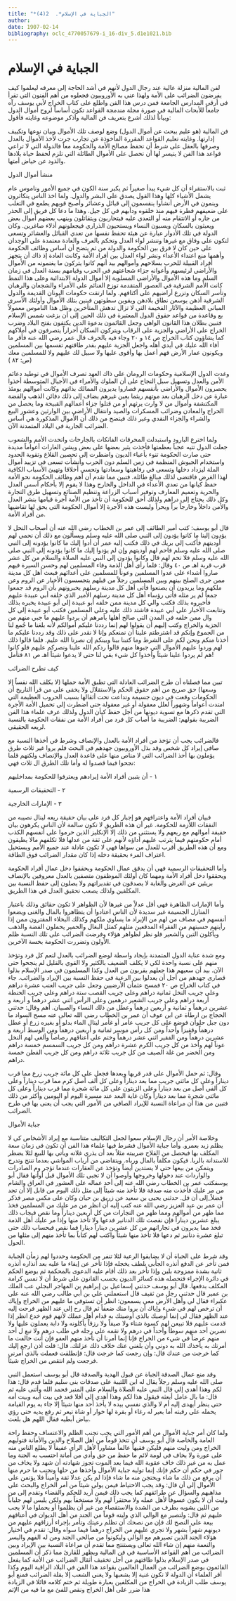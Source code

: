 ```yaml
---
title: "*الجباية في الإسلام*.  2(4)"
author: 
date: 1907-02-14
bibliography: oclc_4770057679-i_16-div_5.d1e1021.bib
---
```




#  الجباية في الإسلام 


 لفن المالية منزلة عالية عند رجال الدول لأنهم في أشد الحاجة إلى معرفه ليعلموا كيف يفرضون الضرائب على الأمة ولهذا عني به الأوروبيون فجعلوه من أهم الفنون التي تقرأ في أرقى المدارس الجامعة فمن درس هذا الفن واطلع على كتاب الخراج لأبي يوسف رآه جامعاً للأبحاث المالية في صورة مجلة مندمجة القواعد تكون أساساً لروح أموال الدول وبياناً لذلك أشرع بتعريف فن المالية وأذكر موضوعه وغايته فأقول: 

 فن المالية (هو عليم يبحث عن أموال الدول) وضع لوصف تلك الأموال وبيان نوعها وتكييف إدارتها. وغايته تعليم القواعد المقررة المأخوذة عن تجارب جرت لأخذ الأموال بالعدل وصرفها بالعقل على شرط أن تحفظ مصالح الأمة والحكومة معاً فالدولة التي لا تراعي قواعد هذا الفن لا يتيسر لها أن تحصل على الأموال الطائلة التي تلزم لحفظ حياة بلادها والذود عن حياض أمتها. 

 منشأ أموال الدول 

 ثبت بالاستقراء أن كل شيء يبدأ صغيراً ثم يكبر سنة الكون في جميع الأمور وناموس عام يشمل الأشياء كلها وهذا القول يصدق على البشر والدول. ولما اخذ الناس يتكاثرون وينمون في الأرض أنشأوا ينقسمون إلى قبائل وعشائر وأصبح قويهم يطمع في التغلب على ضعيفهم فطرة فيهم منذ خلقوه ودأبهم في كل جيل. وهذا ما دعا كل فريق إلى الحذر من جاره أو الانتقام منه أو التعدي عليه فيتحاربون ويتقاتلون وينهب بعضهم أموال بعض ويعبثون بالسكان ويسبون النساء ويستحيون الذراري فيجعلونهم أذلاء صاغرين. وكان الدولة في تلك الأدوار عبارة عن هيئة تحفظ نفسها من تعدي القبائل والعشائر وتسعى لتكون على وفاق مع غيرها وتنشر لواء العدل وتحكم بالعرف والعادة معتمدة على الوجدان على حين كان لا فرق بين الحكومة والدولة من ثم يتضح أن أساس وظائف الحكومة وأهمها منع اعتداء الأعداء ونشر لواء العدل بين أفراد الأمة وكانت العادة إذ ذاك أن يتجهز أفراد القبيلة للحرب بسلاحهم وأموالهم بيد أنهم كانوا يتركون ما يغنمونه من الأموال والأراضي لرئيسهم وأعوانه جزاء شجاعتهم في الحرب وقيامهم بسنة العدل في زمان السلم وما هذه الأموال والأراضي المسلوبة إلا أموال الدولة الابتدائية وعلى هذا النمط كانت   الأمم الشرقية في العصور المتقدمة توزع الغنائم على الأمراء والشجعان والرهبان وتأسر السكان وتزرع أراضيهم على أكتافهم. ولما ارتقت حكومات اليونان القديمة والدول الشرقية أذهن يوسعن نطاق   بلادهن ويقوين سطوتهن فبنين بتلك الأموال وأولئك الأسرى المباني العظيمة والآثار الفخيمة التي لا تزال تدهش المتأخرين وظل هذا الناموس معمولاً بع وقاعدة من قواعد حقوق الدول المعتبرة في ذلك الحين إلى أن بزغت شمس الإسلام فتبين بطلان هذا القانون الواهي وجعل القائمون بدعوة الدين يكتفون بفتح البلاد وضرب الخراج على الأراضي والجزية على الرقاب ويتركون السكان أحراراً يتصرفون في أملاكهم كما يشاؤون كتاب الخراج ص  ١٤  و  ٢٠  وجاء فيه بالحرف قال عمر رضي الله عنه فأقر ما أفاء الله عليك في أيدي أهله واجعل الجزية عليهم بقدر طاقتهم تقسمها بين المسلمين ويكونون عمار الأرض فهم أعمل بها وأقوى عليها ولا سبيل لك عليهم ولا للمسلمين معك (ص:  ٨٢  ) 

 وغدت الدول الإسلامية وحكومات الرومان على ذاك العهد تصرف الأموال في توطيد دعائم الأمن والعدل وتسهيل سبل النجاح على أن الملوك والأمراء في الأجيال المتوسطة أخذوا يحصرون الأموال والأراضي بأنفسهم فصاروا يديرون الممالك بذاتهم وكانت أموالهم يومئذ عبارة عن دخل الرهبان بعد موتهم ريثما يعين غيرهم يضاف إلى ذلك دفائن الذهب والفضة المكتشفة وأموال من لا وارث يرثهم أو من قتلوا جزاء أعمالهم القبيحة وما يحصل من الحراج والمعادن وضرائب المسكرات والصيد وانتقال الأراضي بين الوارثين وعشور البيع والشراء والجزاء النقدي وغير ذلك فيتضح من ذلك أن الأموال المذكورة هي أساس الضرائب الجارية في البلاد المتمدنة الآن. 

 ولما اخترع البارود واستبدلت المحرقات الفاتكات بالجارحات واتحدت الأمم والشعوب جعلت الدول تتيه عجباً بعظمتها فأخذت يثير بعضها على بعض ويشن الغارات أعواماً مديدة حتى صارت الحكومة تنوء بأعباء الديون واضطرت إلى تحصين القلاع وتقوية الحدود واستخدام الجيوش المنظمة في زمن السلم دون الحرب وأنشأت تسعى في تزييد أموال الملة ليزداد دخلها وتسعى في رفاهيتها وسعادتها وتحسي أخلاقا وتهيئ الأسباب الكافية لهذا الغرض فاقتضى لذلك مبالغ طائلة.   فتبين مما تقدم أن أهم وظائف الحكومة نحو الأمة حفظ كيانها من تعدي الأعداء في الداخل والخارج وهذا لا يقوم إلا بأحكام أسس العدل والحرية وتعميم المعارف وتوفير أسباب الزراعة وتنظيم الصنائع وتسهيل طرق التجارة وكل ذلك يحتاج إلى دراهم ولذلك أحق للحكومة أن تأخذ من الأمة أجرة قيامها بنشر العدل والأمن داخلاً وخارجاً براً وبحراً وليست هذه الأجرة إلا أموال الحكومة التي يحق لها تقاضيها من أفراد الأمة. 

 قال أبو يوسف: كتب أمير الطائف إلى عمر بن الخطاب رضي الله عنه أن   أصحاب النحل لا يؤدون إلينا ما كانوا يؤدون إلى النبي صلى الله عليه وسلم ويسألون مع ذلك أن نحمي لهم أوديتهم فأكتب إلي بريك في ذلك فكتب إليه عمر أن أدوا إليك ما كانوا يؤدونه إلى النبي صلى الله عليه وسلم فاحم لهم أوديتهم وإن لم يؤدوا إليك ما كانوا يؤدونه إلى النبي صلى الله عليه وسلم فلا تحم لهم قال وكانوا يؤدون إلى النبي عليه الصلاة والسلام من كل  عشر  قرب قربة اهـ ص  ٤٠  وقال: فلما رأى أهل الذمة وفاء المسلمين لهم وحسن السيرة فيهم صاروا أشداء على عدوا المسلمين وعوناً للمسلمين على أعدائهم فبعث أهل كل مدينة ممن جرى الصلح بينهم وبين المسلمين رجلاً من قبلهم يتجسسون الأخبار عن الروم وعن ملكهم وما يريدون أن يصنعوا فأتى أهل كل مدينة رسلهم يخبرونهم بأن الروم قد جمعوا جمعاً لم ير مثله فأتى رؤساء أهل كل مدينة رسلهم الأمير الذي خلفه أبي عبيدة عليهم فأخبروه بذلك فكتب والي كل مدينة ممن خلفه أبو عبيدة إلى أبو عبيدة يخبره بذلك وتتابعت الأخبار على أبي عبيدة فاشتد ذلك عليه وعلى المسلمين فكتب أبو عبيدة إلى كل وال ممن خلفه في المدن التي صالح أهلها يأمرهم أن يردوا عليهم ما جبي منهم من الجزية والخراج وكتب إليهم أن يقولوا لهم إنما رددنا عليكم أموالكم لأنه بلغنا ما جُمع لنا من الجموع وإنكم قد اشترطتم علينا أن نمنعكم وإنا لا نقدر على ذلك وقد رددنا عليكم ما أخذنا منكم ونحن لكم على الشرط وما كتبنا بينا وبينكم إن نصرنا الله عليم. فلما قالوا ذلك لهم وردوا عليهم الأموال التي جبوها منهم قالوا ردكم الله علينا ونصركم عليهم فلو كانوا هم لم يردوا علينا شيئاً وأخذوا كل شيء بقي لنا حتى لا يدعوا شيئاً اهـ ص  ٨١  فتأمل! 

 كيف تطرح الضرائب 

 تبين مما فصلناه أن طرح الضرائب العادلة التي تطبق الأمة حملها (لا يكلف الله نفساً إلا   وسعها) حق صريح من أهم حقوق الحكم والاستقلال ولا يخفى على من قرأ التاريخ أن الحكومات وقعت في ديون جسيمة وتداعت تحت أثقالها بسبب الحروب العظيمة التي امتدت أعواماً وشهوراً لعلل معقولة أو غير معقولة حتى اضطرت إلى تحميل الأمة الأجرة التي تقدم ذكرها مع تسوية ديونها من أجل حفظ كيأن الدول ولذلك عرف علماء هذا الفن الضريبة بقولهم: الضريبة ما أصاب كل فرد من أفراد الأمة من نفقات الحكومة بالنسبة لريعه الحقيقي. 

 فالضرائب يجب أن تؤخذ من أفراد الأمة بالعدل والإنصاف وشرط في أخذها النسبة مع صافي إيراد كل شخص وقد بذل الأوروبيون جهدهم في البحث فلم يروا غير  ثلاث  طرق يؤملون بها أخذ الضرائب التي لا مناص منها على قاعدة العدل والإنصاف ولكنهم   قلما نجحوا فيما قصدوا له وأما تلك الطرق ال  ثلاث  فهي: 


 ١  -  أن يتبين أفراد الأمة إيرادهم ويعترفوا للحكومة بمداخليهم 




 ٢  -  التحقيقات الرسمية 

 ٣  -  الإمارات الخارجية 



 فبيان أفراد الأمة واعترافهم هو إجبار كل فرد على بيان حقيقة ريعه لينال نصيبه من النفقات اللأزمة للحكومة. غير أن هذه الطريق لا تكون سالمة لأن الناس يكرهون بيان حقيقة أموالهم مع ريعهم ولا يستثنى من ذلك إلا الإنكليز الذين حرموا على أنفسهم الكذب أمام حكومتهم فيما يترتب عليهم أداؤه لأنهم على ثقة من عدلها فلا تكلفهم مالا يطيقون ومع أن هذه الطريق أقرب للعدل من سواها فهي لا تكون عادلة عند جميع الأمم ويستحيل اعتراف المرء بحقيقة دخله إذا كان مقدار الضرائب فوق الطاقة. 

 وأما التحقيقات الرسمية فهي أن يدقق عمال الحكومة ويحققوا دخل عمال أفراد الحكومة ويحققوا دخل أفراد الأمة ومهما كان أولئك الموظفون متصفين بالعدل معروفين بالإنصاف بريئين عن الغرض والغاية لا يصدقون في تقديراتهم ولا يصلون إلى حفظ النسبة بين المكلفين ولذلك يصعب تحقيق العدل في هذا الطريق. 

 وأما الإمارات الظاهرة فهي أقل عدلاً من غيرها لأن الظواهر لا تكون حقائق وذلك باعتبار المنازل الجسيمة غير سديدة لأن الناس اعتادوا أن يتظاهروا بالمال والغنى   ويضعوا أنفسهم في مصاف من لهم من الإيراد ما يساوي ملكهم وكذلك البخلاء المقترون ممن إذا رأيتهم حسبتهم من الفقراء المدقعين مثلهم كمثل البغال والحمير يحملون الفضة والذهب ويأكلون التبن والشعير فلو نظر لظواهر هؤلاء وفرضت الضرائب على تلك النسبة ظلم الأولون وتضررت الحكومة بخسة الآخرين. 

 ومع شدة عناية الدول المتمدنة بإيجاد واسطة لوضع الضرائب بالعدل لتعم كل فرد وتؤخذ منهم على نسبة واحدة لكي لا يكلف الضعيف بالكثير ولا القوي بالقليل لم ينجحوا حتى الآن. بيد أن سعيهم هذا جعلهم يقربون من العدل وكذا المسلمون في صدر الإسلام بذلوا قصارى جهدهم من أجل أن يعدلوا بين الرعية في حفظ النسبة بين الإيراد والضرائب. جاء في كتاب الخراج ص  ٢٠  فمسح عثمأن الأرضيين وجعل على جريب العنب  عشرة  دراهم وعلى جريب النخل  ثمانية  دراهم وعلى جريب القصب  ستة  دراهم وعلى جريب   الحنطة  أربعة  دراهم وعلى جريب الشعير درهمين وعلى الرأس  اثني  عشر  درهماً و  أربعة  و  عشرين  درهماً و  ثمانية  و  أربعين  درهماً وعطل من ذلك النساء والصبيان. أهم وقال: حدثني الحجاج بن ارطاة عن ابن عوف أن عمر بن الخطاب رضي الله تعالى عنه مسح السواد ما دون جبل حلوأن فوضع على كل جريب عأمر أو غأمر لينال الماء بدلو أو بغيره زرع أو عطل درهماً وقفيزاً وأحداً ومن كل رأس موسر  ثمانية  و  أربعين  درهماً ومن الوسط  أربعة  و  عشرين  درهماً ومن الفقير  اثني  عشر  درهماً وختم على أعناقهم رصاصاً وألغى لهم النخل عوناً لهم وأخذ من كل جريب الكرم  عشرة  دراهم ومن كل جريب السمسم  خمسة  دراهم ومن الخضر من غلة الصيف من كل جريب  ثلاثة  دراهم ومن كل جريب القطن  خمسة  دراهم. 

 وقال: ثم حمل الأموال على قدر قربها وبعدها فجعل على كل  مائة  جريب زرع مما قرب ديناراً وعلى كل مائتي جريب مما بعد ديناراً وعلى كل  ألف  أصل كرم مما قرب ديناراً وعلى كل ألفي أصل من بعد ديناراً وعلى الزيتون على كل  مائة  شجرة مما قرب ديناراً وعلى كل مائتي شجرة مما بعد ديناراً وكان غاية البعد عند مسيرة اليوم أو اليومين وأكثر من ذلك فتبين من هذا أن مراعاة النسبة للإيراد الصافي من الأمور التي يجب أن يعنى بها في طرح الضرائب.  

 جباية الأموال 

 وخلاصة الأمر أن رجال الإسلام سعوا لجعل التكاليف متناسبة مع إيراد الأشخاص كي لا يظلم زيد بعمرو. وأما جباية الأموال فشرط فيها علماء هذا الفن أن تكون في زمان سعة المكلف بها فيحصل من الفلاح ضريبته مثلاً بعد أن يذري غلاته ويأتي بها للبيع لئلا يضطر للاستدانة بالربا. فيكون مكلفاً بالمال ورباه. ويتقاضى من أرباب المواشي بعدما تنتج وتدرج ويتمكن من بيعها حتى لا يستدين أيضاً وتؤخذ عن العقارات عندما تؤجر وم الصادرات والواردات عند دخولها وخروجها وأوصوا أن لا تجبى تلك الأموال قبل أوأنها فقال أبو يوسفكتب عمر بن الخطاب رضي الله عنه إلى  أحد  عماله على العشور في العراق والشام من مر عليك فأخذت منه صدقة فلا تأخذ منه شيئاً إلى مثل ذلك اليوم من قابل إلا أن تجد فضلاً_إلى أن فل. حدثني يحيى بن سعيد عن زريق بن حيان وكان على مكس مصر فذكر أن عمر بن عبد العزيز رضي الله عنه كتب إليه أن انظر من مر عليك من المسلمين فخذ مما ظهر من أموالهم ومما ظهر من التجارات من كل  أربعين  ديناراً وما نقص فيجاب ذلك يبلغ  عشرين  ديناراً فإن نقصت تلك الدنانير   فدعها ولا تأخذ منها وإذا مر عليك أهل الذمة فخذ مما يديرون في تجاراتهم من كل  عشرين  ديناراً دينارا فما نقص فبحساب ذلك حتى تبلغ  عشرة  دنانير ثم دعها فلا تأخذ منها شيئاً واكتب لهم كتاباً بما تأخذ منهم إلى مثلها من الحول. 

 وقد شرط على الجباة أن لا يضايقوا الرعية لئلا تنفر من الحكومة وحددوا لهم زمأن الجباية فمن تأخر عن الدفع أنذره الجأبي بلطف يخجله فإذا تأخر عن إيفاء ما عليه بعد أنذاره أنذره ثانية بشدة ممزوجة بلين وإذا تأخر بعد ذلك أقام عليه الدعوى بالمحكمة ثم يوضع الحكم في دائرة الإجراء فتحصله هذه كسائر الديون بحسب القانون على شرط أن لا تمس كرامة المكلف بدفعها. قال أبو يوسف حدثني إسماعيل بن إبراهيم بن المهاجر البجلي عب الملك بن عمير قال حدثني رجل من ثقيف قال استعملني علي بن أبي طالب رضي الله عنه على عكبراء فقال لي وأهل الأرض معي يسمعون: انظر أن تستوفي ما عليهم من الخراج وإياك أن ترخص لهم في شيء وإياك أن يروا منك ضعفاً ثم قال رح إلي عند الظهر فرحت إليه عند الظهر فقال لي إنما أوصيك بالذي أوصيتك به قدام أهل عملك لأنهم   قوم خدع انظر إذا قدمت عليهم فلا تبيعن لهم كسوة شتاء ولا صيفاً ولا رزقاً يأكلونه ولا دابة يعملون عليها ولا تضربن  أحد  منهم سوطاً وأحداً في درهم ولا تقمه على رجله في طلب درهم ولا تبع ل  أحد  منهم عرضاً في شيء من الخراج فإنا إنما أمرنا أن نأخذ منهم العفو فإن أنت خالفت ما أمرتك به يأخذك الله به دوني وأن بلغني عنك خلاف ذلك عزلتك. قال: قلت أذن ارجع إليك كما خرجت من عندك قال: وإن رجعت كما خرجت قال: فإنطلقت فعملت بالذي أمرني فرجعت ولم انتقص من الخراج شيئاً. 

 وقد منع عمال الصدقة الجباة عن قبول الهدية والصدقة قال أبو يوسف استعمل النبي صلى الله عليه وسلم رجلاً يقال له ابن اللتيبة على صدقات بني سليم فلما قدم قال: هذا لكم وهذا أهدي إلي قال النبي عليه الصلاة والسلام على المنبر فحمد الله وأثنى عليه ثم قال: ما بال عامل أبعثه فيقول هذا لكم وهذا أهدي إلي أفلا قعد في بيت أبيه وبيت أمه حتى ينظر أيهدى إليه أم لا والذي نفسي بيده لا يأخذ  أحد  منها شيئاً إلا جاء به يوم القيامة يحمله على رقبته أما بعير له رغاء أو بقرة لها خوار أو شاة تيعر ثم رفع يديه حتى رؤي بياض أبطيه فقال اللهم هل بلغت. 

 ولما كان أمر جباية الأموال من أهم الأمور التي يجب تجنب الظلم والاعتساف وحفظ راحة العامة والخاصة قال أبو يوسف أن تتخذ قوماً من أهل الصلاح والدين والأمانة   فتوليهم الخراج ومن وليت منهم فليكن فقيهاً عالماً مشاوراً لأهل الرأي عفيفاً لا يطلع الناس منه على عورة ولا يخاف في لومة لائم ما حفظ من حق وأدي من أمانة احتسب به الجنة وما عمل به من غير ذلك خاف عقوبة الله فيما بعد الموت تجوز شهادته أن شهد ولا يخاف من جور في حكم أن حكم فإنك إنما توليه جباية الأموال وأخذها من حلها ونجنب ما حرم منها أن يرفع من ذلك ما شاء ويحتجن منه ما شاء فإذا لم يكن عدلا ثقة وأميناً فلا يؤتمن على الأموال إلى أن قال: وقد يجب الاحتياط فيمن يولى شيئاً من أمر الخراج والبحث على مذاهبهم والسؤال عن طرائقهم كما يجب ذلك فيمن أريد للحكم والقضاء وتقدم إلى من وليت أن لا يكون عسوفاً لأهل عمله ولا محتقراً لهم ولا مستخفاً بهم ولكن يلبس لهم جلباباً من اللين يشوبه بطرف من الشدة والاستقصاء من غير أن يظلموا أو يحملوا ما لا يجب عليهم ثم قال: ولتصير مع الوالي الذي وليته قوماً من الجند من أهل الديوان في أعناقهم   بيعة على النصح لك فإن من نصحك أن تظلم رعيتك وتأمر بإجراء أرزاقهم عليهم من ديونهم شهراً بشهر ولا تجري عليهم من الخراج درهماً فيما سواه وقال: تقدم في اختيار هؤلاء الجند الذين تصيرهم مع الوالي وليكونوا من صالحي الجند ومن له الفهم واليسر والنعمة منهم إن شاء الله تعالى ويستنتج مما تقدم أن مراعاة النسبة بين الإيراد وبين الضرائب من أهم القواعد الأساسية في فن المالية ويظهر للقارئ مما ذكر أن المسلمين في صدر الإسلام بذلوا طاقتهم من أجل تخفيف أثقال الضرائب عن الأمة كما يفعل القائمون بوضع الضرائب من العمال العالمين بقواعد هذا الفن في البلاد الراقية اليوم وكذا أقر العلماء أن الدولة لا تكون غنية إلا بشعبها ولا يغنى الشعب إلا بقلة الضرائب فمنع أبو يوسف طلب الزيادة في الخراج من المكلفين بعبارة طويلة ثم ختم كلامه قائلا في الزيادة هذا ضرر على أهل الخراج ونقص للفئ مع ما فيه من الإثم 
